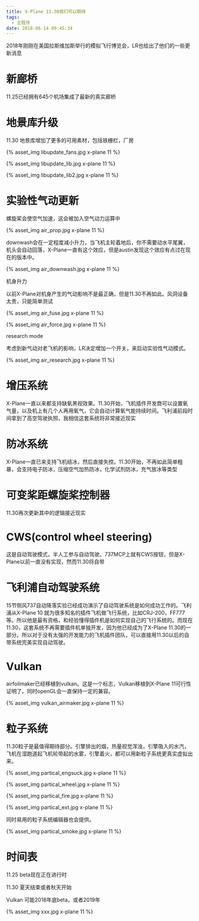 ```yaml
---
title: X-Plane 11.30我们可以期待
tags:
  - 主程序
date: 2018-06-14 09:45:34
---
```


2018年刚刚在美国拉斯维加斯举行的模拟飞行博览会，LR也给出了他们的一些更新消息

# 新廊桥

11.25已经拥有645个机场集成了最新的真实廊桥

# 地景库升级

11.30 地景库增加了更多的可用素材，包括铁栅栏，厂房


{% asset_img libupdate_fans.jpg x-plane 11 %}

{% asset_img libupdate_lib.jpg x-plane 11 %}

{% asset_img libupdate_lib2.jpg x-plane 11 %}


# 实验性气动更新

螺旋桨会使空气加速，这会被加入空气动力运算中

{% asset_img air_prop.jpg x-plane 11 %}

downwash会在一定程度减小升力，当飞机主轮着地后，你不需要动水平尾翼，机头会自动回落，X-Plane一直有这个效应，但是austin发现这个效应有点过在现在的版本中。

{% asset_img air_downwash.jpg x-plane 11 %}

机身升力

以前X-Plane对机身产生的气动影响不是最正确，但是11.30不再如此。风洞设备太贵，只能简单测试

{% asset_img air_fuse.jpg x-plane 11 %}

{% asset_img air_force.jpg x-plane 11 %}

research mode

考虑到新气动对老飞机的影响，LR决定增加一个开关，来启动实验性气动模式。

{% asset_img air_research.jpg x-plane 11 %}


# 增压系统

X-Plane一直以来都支持缺氧黑视效果。11.30开始，飞机插件开发商可以设置氧气量，以及机上有几个人再用氧气，它会自动计算氧气能持续时间。飞利浦前段时间拿到了高空驾驶执照，我相信这套系统将非常接近现实

# 防冰系统

X-Plane一直已来支持飞机结冰，然后直接失控。11.30开始，不再如此简单粗暴，会支持电子防冰，压缩空气加热防冰，化学试剂防冰，充气放冰等类型

# 可变桨距螺旋桨控制器

11.30再次更新其中的逻辑接近现实

# CWS(control wheel steering)

这是自动驾驶模式，半人工参与自动驾驶。737MCP上就有CWS按钮，但是X-Plane以前一直没有实现，然而11.30将自带

# 飞利浦自动驾驶系统

15节侧风737自动降落实验已经成功演示了自动驾驶系统是如何成功工作的。飞利浦从X-Plane 10 就为很多知名的插件飞机做飞行系统，比如CRJ-200，FF777等。所以他是最有资格，和经验懂得插件机是如何实现自己的飞行系统的。而现在11.30，这套系统不再需要插件机单独开发，因为他已经成为了X-Plane 11.30的一部分。所以对于没有太强的开发能力的飞机插件团队，可以直接用11.30以后的自带系统完美实现自动驾驶。

# Vulkan

airfoilmaker已经移植到vulkan。这是一个标志，Vulkan移植到X-Plane 11可行性证明了。同时openGL会一直保持一定的兼容。

{% asset_img vulkan_airmaker.jpg x-plane 11 %}

# 粒子系统

11.30粒子是最值得期待部分。引擎排出的烟，热量视觉浑浊，引擎吸入的水汽，飞机在湿跑道起飞机轮带起的水雾，引擎着火，都可以用新粒子系统更真实虚拟出来。

{% asset_img partical_engsuck.jpg x-plane 11 %}

{% asset_img partical_wheel.jpg x-plane 11 %}

{% asset_img partical_fire.jpg x-plane 11 %}

{% asset_img partical_ext.jpg x-plane 11 %}

同时易用的粒子系统编辑器也会提供。

{% asset_img partical_smoke.jpg x-plane 11 %}

# 时间表

11.25 beta现在正在进行时

11.30 夏天结束或者秋天开始

Vulkan 可能2018年底beta，或者2019年

{% asset_img xxx.jpg x-plane 11 %}